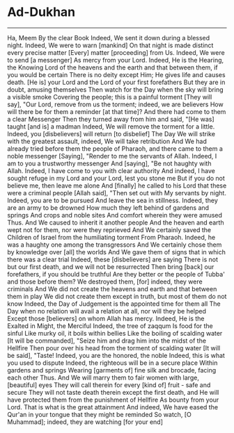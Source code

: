 # Ad-Dukhan
---
Ha, Meem
By the clear Book
Indeed, We sent it down during a blessed night. Indeed, We were to warn [mankind]
On that night is made distinct every precise matter
[Every] matter [proceeding] from Us. Indeed, We were to send [a messenger]
As mercy from your Lord. Indeed, He is the Hearing, the Knowing
Lord of the heavens and the earth and that between them, if you would be certain
There is no deity except Him; He gives life and causes death. [He is] your Lord and the Lord of your first forefathers
But they are in doubt, amusing themselves
Then watch for the Day when the sky will bring a visible smoke
Covering the people; this is a painful torment
[They will say], "Our Lord, remove from us the torment; indeed, we are believers
How will there be for them a reminder [at that time]? And there had come to them a clear Messenger
Then they turned away from him and said, "[He was] taught [and is] a madman
Indeed, We will remove the torment for a little. Indeed, you [disbelievers] will return [to disbelief]
The Day We will strike with the greatest assault, indeed, We will take retribution
And We had already tried before them the people of Pharaoh, and there came to them a noble messenger
[Saying], "Render to me the servants of Allah. Indeed, I am to you a trustworthy messenger
And [saying], "Be not haughty with Allah. Indeed, I have come to you with clear authority
And indeed, I have sought refuge in my Lord and your Lord, lest you stone me
But if you do not believe me, then leave me alone
And [finally] he called to his Lord that these were a criminal people
[Allah said], "Then set out with My servants by night. Indeed, you are to be pursued
And leave the sea in stillness. Indeed, they are an army to be drowned
How much they left behind of gardens and springs
And crops and noble sites
And comfort wherein they were amused
Thus. And We caused to inherit it another people
And the heaven and earth wept not for them, nor were they reprieved
And We certainly saved the Children of Israel from the humiliating torment
From Pharaoh. Indeed, he was a haughty one among the transgressors
And We certainly chose them by knowledge over [all] the worlds
And We gave them of signs that in which there was a clear trial
Indeed, these [disbelievers] are saying
There is not but our first death, and we will not be resurrected
Then bring [back] our forefathers, if you should be truthful
Are they better or the people of Tubba' and those before them? We destroyed them, [for] indeed, they were criminals
And We did not create the heavens and earth and that between them in play
We did not create them except in truth, but most of them do not know
Indeed, the Day of Judgement is the appointed time for them all
The Day when no relation will avail a relation at all, nor will they be helped
Except those [believers] on whom Allah has mercy. Indeed, He is the Exalted in Might, the Merciful
Indeed, the tree of zaqqum
Is food for the sinful
Like murky oil, it boils within bellies
Like the boiling of scalding water
[It will be commanded], "Seize him and drag him into the midst of the Hellfire
Then pour over his head from the torment of scalding water
[It will be said], "Taste! Indeed, you are the honored, the noble
Indeed, this is what you used to dispute
Indeed, the righteous will be in a secure place
Within gardens and springs
Wearing [garments of] fine silk and brocade, facing each other
Thus. And We will marry them to fair women with large, [beautiful] eyes
They will call therein for every [kind of] fruit - safe and secure
They will not taste death therein except the first death, and He will have protected them from the punishment of Hellfire
As bounty from your Lord. That is what is the great attainment
And indeed, We have eased the Qur'an in your tongue that they might be reminded
So watch, [O Muhammad]; indeed, they are watching [for your end]

